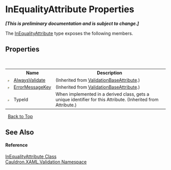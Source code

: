 # InEqualityAttribute Properties
 _**\[This is preliminary documentation and is subject to change.\]**_

The <a href="T_Cauldron_XAML_Validation_InEqualityAttribute">InEqualityAttribute</a> type exposes the following members.


## Properties
&nbsp;<table><tr><th></th><th>Name</th><th>Description</th></tr><tr><td>![Public property](media/pubproperty.gif "Public property")</td><td><a href="P_Cauldron_XAML_Validation_ValidationBaseAttribute_AlwaysValidate">AlwaysValidate</a></td><td> (Inherited from <a href="T_Cauldron_XAML_Validation_ValidationBaseAttribute">ValidationBaseAttribute</a>.)</td></tr><tr><td>![Public property](media/pubproperty.gif "Public property")</td><td><a href="P_Cauldron_XAML_Validation_ValidationBaseAttribute_ErrorMessageKey">ErrorMessageKey</a></td><td> (Inherited from <a href="T_Cauldron_XAML_Validation_ValidationBaseAttribute">ValidationBaseAttribute</a>.)</td></tr><tr><td>![Public property](media/pubproperty.gif "Public property")</td><td>TypeId</td><td>
When implemented in a derived class, gets a unique identifier for this Attribute.
 (Inherited from Attribute.)</td></tr></table>&nbsp;
<a href="#inequalityattribute-properties">Back to Top</a>

## See Also


#### Reference
<a href="T_Cauldron_XAML_Validation_InEqualityAttribute">InEqualityAttribute Class</a><br /><a href="N_Cauldron_XAML_Validation">Cauldron.XAML.Validation Namespace</a><br />